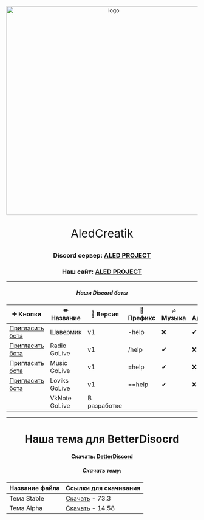 <div id="logo" align="center">
<img src="https://i.imgur.com/0RGA4mn.png" alt="logo" style="width:550px;height:auto"> 
<p align="center" style="font-size:30px">AledCreatik</p>

### Discord сервер: [ALED PROJECT](https://discord.gg/5BM4XD3qxM)
### Наш сайт: [ALED PROJECT](https://aledproject.github.io)
---

##### Наши Discord боты 
➕ Кнопки           | ✏ Название   | 📀 Версия   | 🌠 Префикс | 🎶 Музыка | 🔧 Админ | 💘 NSFW | 👑 Топ | 🧪 Бета
------------------- | ------------- | ------------ | ---------- | --------- | --------- | ------- | ------- | --------
[Пригласить бота]() | Шавермик      | v1           | -help      | ❌        | ✔        | ✔       | ✔      | ❌
[Пригласить бота]() | Radio GoLive  | v1           | /help      | ✔         | ❌       | ❌      | ✔      | ✔
[Пригласить бота]() | Music GoLive  | v1           | =help      | ✔         | ❌       | ❌      | ❌     | ❌
[Пригласить бота]() | Loviks GoLive | v1           | ==help     | ✔         | ❌       | ❌      | ❌     | ❌
[]() | VkNote GoLive | В разработке |            |           |           |         |         | 
---
# Наша тема для BetterDisocrd  
#### Скачать: [DetterDiscord](https://BetterDiscord.app)
##### Скачать тему: 
Название файла | Ссылки для скачивания
------------ | -------------
Тема Stable | [Скачать](https://github.com/ALEDPROJECT/ALED-THEME/releases/download/R-Stable/aledproject-relese.theme.css) - 73.3
Тема Alpha  | [Скачать](https://github.com/ALEDPROJECT/ALED-THEME/releases/download/A-14.58/aledproject-alpha.theme.css) - 14.58
